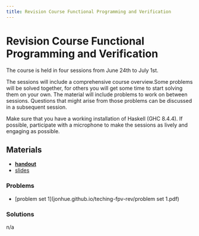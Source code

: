 ```yaml
---
title: Revision Course Functional Programming and Verification
---
```


# Revision Course Functional Programming and Verification

The course is held in four sessions from June 24th to July 1st.

The sessions will include a comprehensive course overview.Some problems will be
solved together, for others you will get some time to start solving them on your
own. The material will include problems to work on between sessions. Questions
that might arise from those problems can be discussed in a subsequent session.

Make sure that you have a working installation of Haskell (GHC 8.4.4). If
possible, participate with a microphone to make the sessions as lively and
engaging as possible.

## Materials

* [**handout**](jonhue.github.io/teching-fpv-rev/handout.pdf)
* [slides](jonhue.github.io/teching-fpv-rev/slides.pdf)

### Problems

* [problem set 1](jonhue.github.io/teching-fpv-rev/problem set 1.pdf)

### Solutions

n/a
